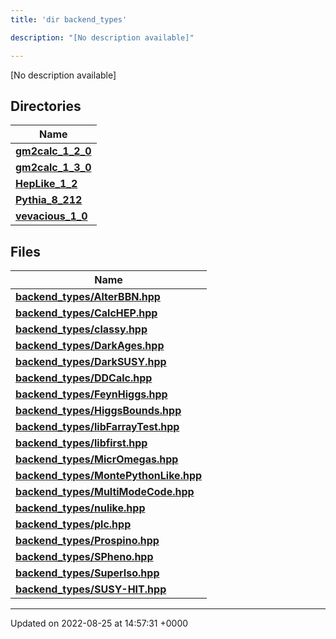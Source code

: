 ```yaml
---
title: 'dir backend_types'

description: "[No description available]"

---
```







[No description available]

## Directories

| Name           |
| -------------- |
| **[gm2calc_1_2_0](/documentation/code/files/dir_3882af314fbae13225da1aacf68a32d3/#dir-gmcalc)**  |
| **[gm2calc_1_3_0](/documentation/code/files/dir_e3ec43b41a0f060c1c56e88f55222135/#dir-gmcalc)**  |
| **[HepLike_1_2](/documentation/code/files/dir_6fccc6c9828a1b32c79249090280a5fa/#dir-heplike)**  |
| **[Pythia_8_212](/documentation/code/files/dir_f6265655d4928eb9f90e439e34e335a8/#dir-pythia)**  |
| **[vevacious_1_0](/documentation/code/files/dir_f1f2e6ca6d947d21943ec8ed42424e5a/#dir-vevacious)**  |

## Files

| Name           |
| -------------- |
| **[backend_types/AlterBBN.hpp](/documentation/code/files/alterbbn_8hpp/#file-alterbbnhpp)**  |
| **[backend_types/CalcHEP.hpp](/documentation/code/files/calchep_8hpp/#file-calchephpp)**  |
| **[backend_types/classy.hpp](/documentation/code/files/classy_8hpp/#file-classyhpp)**  |
| **[backend_types/DarkAges.hpp](/documentation/code/files/darkages_8hpp/#file-darkageshpp)**  |
| **[backend_types/DarkSUSY.hpp](/documentation/code/files/darksusy_8hpp/#file-darksusyhpp)**  |
| **[backend_types/DDCalc.hpp](/documentation/code/files/ddcalc_8hpp/#file-ddcalchpp)**  |
| **[backend_types/FeynHiggs.hpp](/documentation/code/files/feynhiggs_8hpp/#file-feynhiggshpp)**  |
| **[backend_types/HiggsBounds.hpp](/documentation/code/files/higgsbounds_8hpp/#file-higgsboundshpp)**  |
| **[backend_types/libFarrayTest.hpp](/documentation/code/files/libfarraytest_8hpp/#file-libfarraytesthpp)**  |
| **[backend_types/libfirst.hpp](/documentation/code/files/libfirst_8hpp/#file-libfirsthpp)**  |
| **[backend_types/MicrOmegas.hpp](/documentation/code/files/micromegas_8hpp/#file-micromegashpp)**  |
| **[backend_types/MontePythonLike.hpp](/documentation/code/files/montepythonlike_8hpp/#file-montepythonlikehpp)**  |
| **[backend_types/MultiModeCode.hpp](/documentation/code/files/multimodecode_8hpp/#file-multimodecodehpp)**  |
| **[backend_types/nulike.hpp](/documentation/code/files/nulike_8hpp/#file-nulikehpp)**  |
| **[backend_types/plc.hpp](/documentation/code/files/plc_8hpp/#file-plchpp)**  |
| **[backend_types/Prospino.hpp](/documentation/code/files/prospino_8hpp/#file-prospinohpp)**  |
| **[backend_types/SPheno.hpp](/documentation/code/files/spheno_8hpp/#file-sphenohpp)**  |
| **[backend_types/SuperIso.hpp](/documentation/code/files/superiso_8hpp/#file-superisohpp)**  |
| **[backend_types/SUSY-HIT.hpp](/documentation/code/files/susy-hit_8hpp/#file-susyhithpp)**  |






-------------------------------

Updated on 2022-08-25 at 14:57:31 +0000
